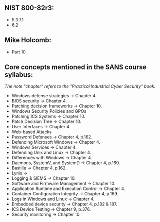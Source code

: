 ## NIST 800-82r3:
- 5.3.7.1
- 6.2

## Mike Holcomb:
- Part 10.

## Core concepts mentioned in the SANS course syllabus:  
_The note "chapter" refers to the "Practical Industrial Cyber Security" book._
- Windows defense strategies -> Chapter 4.
- BIOS security -> Chapter 4.
- Patching decision frameworks -> Chapter 10.
- Windows Security Policies and GPOs
- Patching ICS Systems -> Chapter 10.
- Patch Decision Tree -> Chapter 10.
- User Interfaces -> Chapter 4.
- Web-based Attacks
- Password Defenses -> Chapter 4, p.162.
- Defending Microsoft Windows -> Chapter 4.
- Windows Services -> Chapter 4.
- Defending Unix and Linux -> Chapter 4.
- Differences with Windows -> Chapter 4.
- Daemons, SystemV, and SystemD -> Chapter 4, p.160.
- Bastille -> Chapter 4, p.162.
- Lynis -> 
- Logging & SIEMS -> Chapter 10.
- Software and Firmware Management -> Chapter 10.
- Application Runtime and Execution Control -> Chapter 4.
- Container Configuration Integrity -> Chapter 4, p.169.
- Logs in Windows and Linux -> Chapter 4.
- Embedded device security -> Chapter 4, p.182 & 187.
- ICS Device Testing -> Chapter 9, p.376.
- Security monitoring -> Chapter 10.

